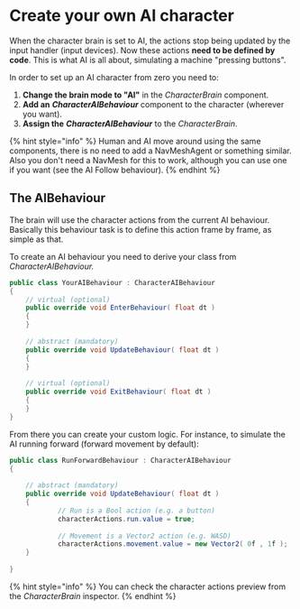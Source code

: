 # Create your own AI character

When the character brain is set to AI, the actions stop being updated by the input handler \(input devices\). Now these actions **need to be defined by code**. This is what AI is all about, simulating a machine "pressing buttons". 

In order to set up an AI character from zero you need to:

1. **Change the brain mode to "AI"** in the _CharacterBrain_ component.
2. **Add an** _**CharacterAIBehaviour**_ component to the character \(wherever you want\).
3. **Assign the** _**CharacterAIBehaviour**_ to the _CharacterBrain_.

{% hint style="info" %}
Human and AI move around using the same components, there is no need to add a NavMeshAgent or something similar. Also you don't need a NavMesh for this to work, although you can use one if you want \(see the AI Follow behaviour\).
{% endhint %}

## The AIBehaviour

The brain will use the character actions from the current AI behaviour. Basically this behaviour task is to define this action frame by frame, as simple as that.

To create an AI behaviour you need to derive your class from _CharacterAIBehaviour._ 

```csharp
public class YourAIBehaviour : CharacterAIBehaviour
{
    // virtual (optional)
    public override void EnterBehaviour( float dt )
    {
    }
    
    // abstract (mandatory)
    public override void UpdateBehaviour( float dt )
    {
    }
    
    // virtual (optional)
    public override void ExitBehaviour( float dt )
    {
    }
}
```

From there you can create your custom logic. For instance, to simulate the AI running forward \(forward movement by default\):

```csharp
public class RunForwardBehaviour : CharacterAIBehaviour
{
        
    // abstract (mandatory)
    public override void UpdateBehaviour( float dt )
    {
            // Run is a Bool action (e.g. a button)
            characterActions.run.value = true;
            
            // Movement is a Vector2 action (e.g. WASD)
            characterActions.movement.value = new Vector2( 0f , 1f );
    }
    
}
```

{% hint style="info" %}
You can check the character actions preview from the _CharacterBrain_ inspector.
{% endhint %}

